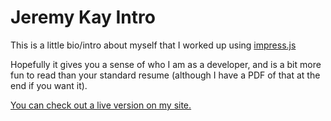 Jeremy Kay Intro
============

This is a little bio/intro about myself that I worked up using [impress.js](https://github.com/bartaz/impress.js)

Hopefully it gives you a sense of who I am as a developer, and is a bit more fun to read than your standard resume (although I have a PDF of that at the end if you want it).

[You can check out a live version on my site.](http://www.jeremynathankay.com)